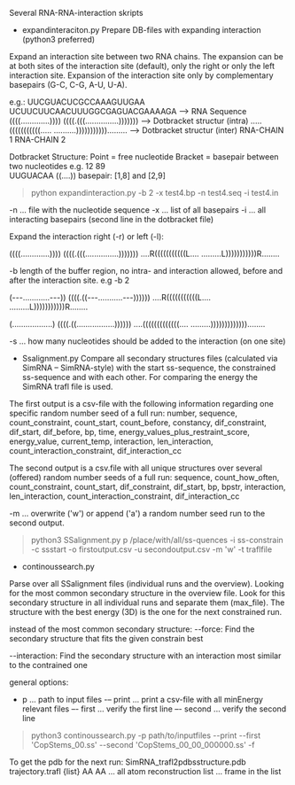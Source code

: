 Several RNA-RNA-interaction skripts


- expandinteraciton.py
Prepare DB-files with expanding interaction (python3 preferred)

Expand an interaction site between two RNA chains. 
The expansion can be at both sites of the interaction site (default), only the right or only the left interaction site.
Expansion of the interaction site only by complementary basepairs (G-C, C-G, A-U, U-A).

e.g.:
UUCGUACUCGCCAAAGUUGAA UCUUCUUCAACUUUGGCGAGUACGAAAAGA  --> RNA Sequence
((((.............)))) ((((.(((...............)))))))  --> Dotbracket structur (intra)
.....(((((((((((..... ..........))))))))))).........  --> Dotbracket structur (inter)
    RNA-CHAIN 1                RNA-CHAIN 2


Dotbracket Structure: Point   = free nucleotide
                      Bracket = basepair between two nucleotides
                               e.g. 12    89       
                                    UUGUACAA
                                    ((....))
                               basepair: [1,8] and [2,9]


> python expandinteraction.py -b 2 -x test4.bp -n test4.seq -i test4.in

-n ... file with the nucleotide sequence
-x ... list of all basepairs
-i ... all interacting basepairs (second line in the dotbracket file)

Expand the interaction right (-r) or left (-l):

((((.............)))) ((((.(((...............)))))))
....R(((((((((((L.... .........L)))))))))))R........


-b length of the buffer region, no intra- and interaction allowed, before and after the interaction site. 
e.g -b 2

(---............---)) ((((.((---...........---))))))
....R(((((((((((L.... .........L)))))))))))R........


(..................) ((((.((.................))))))
....(((((((((((((.... .........)))))))))))))........

-s ... how many nucleotides should be added to the interaction (on one site)



- Ssalignment.py
Compare all secondary structures files (calculated via SimRNA – SimRNA-style) with the start ss-sequence, the constrained ss-sequence and with each other.
For comparing the energy the SimRNA trafl file is used. 

The first output is a csv-file with the following information regarding one specific random number seed of a full run:
number, sequence, count_constraint, count_start, count_before, constancy, dif_constraint, dif_start, dif_before, bp, time, energy_values_plus_restraint_score, energy_value, current_temp, interaction, len_interaction, count_interaction_constraint, dif_interaction_cc

The second output is a csv.file with all unique structures over several (offered) random number seeds of a full run:
sequence, count_how_often, count_constraint, count_start, dif_constraint, dif_start, bp, bpstr, interaction, len_interaction, count_interaction_constraint, dif_interaction_cc

-m ... overwrite ('w') or append ('a') a random number seed run to the second output. 

> python3 SSalignment.py p /place/with/all/ss-quences -i ss-constrain -c ssstart -o firstoutput.csv -u secondoutput.csv -m 'w' -t traflfile



- continoussearch.py

Parse over all SSalignment files (individual runs and the overview).
Looking for the most common secondary  structure in the overview file.
Look for this secondary structure in all individual runs and separate them (max_file).
The structure with the best energy (3D) is the one for the next constrained run.


instead of the most common secondary structure: 
--force: Find the secondary structure that fits the given constrain best

--interaction: Find the secondary structure with an interaction most similar to the contrained one

general options:
- p       ... path to input files
-– print  ... print a csv-file with all minEnergy relevant files
–- first  ... verify the first line
–- second ... verify the second line

> python3 continoussearch.py -p path/to/inputfiles --print --first 'CopStems_00.ss' --second 'CopStems_00_00_000000.ss' -f


To get the pdb for the next run:
SimRNA_trafl2pdbsstructure.pdb trajectory.trafl {list} AA
AA   ... all atom reconstruction
list ... frame in the list

